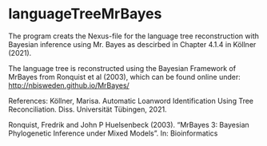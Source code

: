 # languageTreeMrBayes

The program creats the Nexus-file for the language tree reconstruction with Bayesian inference using Mr. Bayes as descirbed in Chapter 4.1.4 in Köllner (2021).

The language tree is reconstructed using the Bayesian Framework of MrBayes from Ronquist et al (2003), which can be found online under: http://nbisweden.github.io/MrBayes/

References:
Köllner, Marisa. Automatic Loanword Identification Using Tree Reconciliation. Diss. Universität Tübingen, 2021.

Ronquist, Fredrik and John P Huelsenbeck (2003). “MrBayes 3: Bayesian Phylogenetic
Inference under Mixed Models”. In: Bioinformatics
